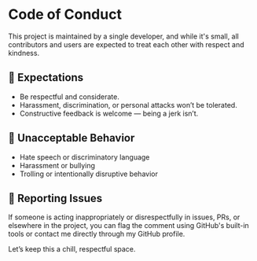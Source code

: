 # Code of Conduct

This project is maintained by a single developer, and while it's small, all contributors and users are expected to treat each other with respect and kindness.

## 💬 Expectations

- Be respectful and considerate.
- Harassment, discrimination, or personal attacks won’t be tolerated.
- Constructive feedback is welcome — being a jerk isn’t.

## 🚫 Unacceptable Behavior

- Hate speech or discriminatory language
- Harassment or bullying
- Trolling or intentionally disruptive behavior

## 📢 Reporting Issues

If someone is acting inappropriately or disrespectfully in issues, PRs, or elsewhere in the project, you can flag the comment using GitHub's built-in tools or contact me directly through my GitHub profile.

Let’s keep this a chill, respectful space.
